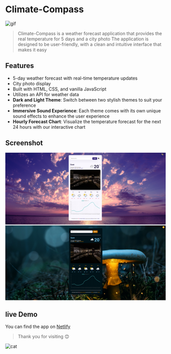 # Climate-Compass

![gif](https://cdn.dribbble.com/users/2277649/screenshots/8498294/media/1f87fae49becc4fac866d70cbb5eca37.gif)

> Climate-Compass is a weather forecast application that provides the real temperature for 5 days and a city photo The application is designed to be user-friendly, with a clean and intuitive interface that makes it easy

## Features

- 5-day weather forecast with real-time temperature updates
- City photo display
- Built with HTML, CSS, and vanilla JavaScript
- Utilizes an API for weather data
- **Dark and Light Theme**: Switch between two stylish themes to suit your preference
- **Immersive Sound Experience**: Each theme comes with its own unique sound effects to enhance the user experience
- **Hourly Forecast Chart**: Visualize the temperature forecast for the next 24 hours with our interactive chart

## Screenshot

![screenshot](./src/images/daytheme.png)
![screenshot](./src/images/nighttheme.png)

## live Demo

You can find the app on [Netlify](https://b-climate-compass.netlify.app/)

> Thank you for visiting 😊

![cat](https://i.chzbgr.com/full/8348516864/hAC95BC93/ill-stand-here-and-continue-to-make-sure-it-stays-nice)
